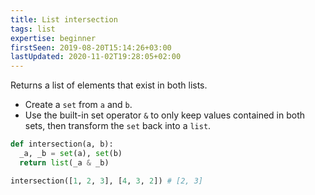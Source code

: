 ```yaml
---
title: List intersection
tags: list
expertise: beginner
firstSeen: 2019-08-20T15:14:26+03:00
lastUpdated: 2020-11-02T19:28:05+02:00
---
```


Returns a list of elements that exist in both lists.

- Create a `set` from `a` and `b`.
- Use the built-in set operator `&` to only keep values contained in both sets, then transform the `set` back into a `list`.

```py
def intersection(a, b):
  _a, _b = set(a), set(b)
  return list(_a & _b)
```

```py
intersection([1, 2, 3], [4, 3, 2]) # [2, 3]
```
